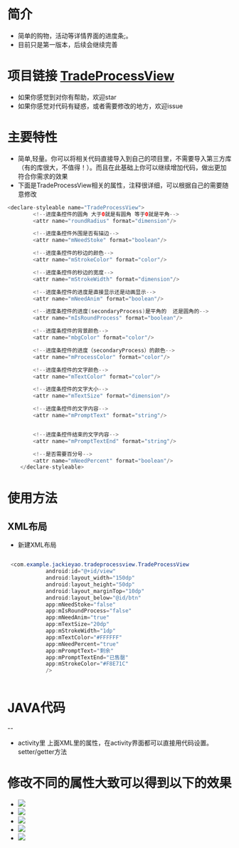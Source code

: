 简介
====
* 简单的购物，活动等详情界面的进度条;。
* 目前只是第一版本，后续会继续完善


项目链接 [TradeProcessView](https://github.com/fems1888/TradeProcessView)
===
* 如果你感觉到对你有帮助，欢迎star
* 如果你感觉对代码有疑惑，或者需要修改的地方，欢迎issue

主要特性
===
* 简单,轻量。你可以将相关代码直接导入到自己的项目里，不需要导入第三方库（有的库很大，不值得！）。而且在此基础上你可以继续增加代码，做出更加符合你需求的效果
* 下面是TradeProcessView相关的属性，注释很详细，可以根据自己的需要随意修改
```java
<declare-styleable name="TradeProcessView">
        <!--进度条控件的圆角 大于0就是有圆角 等于0就是平角-->
        <attr name="roundRadius" format="dimension"/>

        <!--进度条控件外围是否有描边-->
        <attr name="mNeedStoke" format="boolean"/>

        <!--进度条控件的秒边的颜色-->
        <attr name="mStrokeColor" format="color"/>

        <!--进度条控件的秒边的宽度-->
        <attr name="mStrokeWidth" format="dimension"/>

        <!--进度条控件的进度是直接显示还是动画显示-->
        <attr name="mNeedAnim" format="boolean"/>

        <!--进度条控件的进度(secondaryProcess)是平角的  还是圆角的-->
        <attr name="mIsRoundProcess" format="boolean"/>

        <!--进度条控件的背景颜色-->
        <attr name="mbgColor" format="color"/>

        <!--进度条控件的进度（secondaryProcess）的颜色-->
        <attr name="mProcessColor" format="color"/>

        <!--进度条控件的文字颜色-->
        <attr name="mTextColor" format="color"/>

        <!--进度条控件的文字大小-->
        <attr name="mTextSize" format="dimension"/>

        <!--进度条控件的文字内容-->
        <attr name="mPromptText" format="string"/>


        <!--进度条控件结束的文字内容-->
        <attr name="mPromptTextEnd" format="string"/>

        <!--是否需要百分号-->
        <attr name="mNeedPercent" format="boolean"/>
    </declare-styleable>
```
使用方法
 ===
XML布局
--

* 新建XML布局
```Java

 <com.example.jackieyao.tradeprocessview.TradeProcessView
            android:id="@+id/view"
            android:layout_width="150dp"
            android:layout_height="50dp"
            android:layout_marginTop="10dp"
            android:layout_below="@id/btn"
            app:mNeedStoke="false"
            app:mIsRoundProcess="false"
            app:mNeedAnim="true"
            app:mTextSize="20dp"
            app:mStrokeWidth="1dp"
            app:mTextColor="#FFFFFF"
            app:mNeedPercent="true"
            app:mPromptText="剩余"
            app:mPromptTextEnd="已售罄"
            app:mStrokeColor="#F8E71C"
            />
            
```


JAVA代码
=====
--
* activity里
上面XML里的属性，在activity界面都可以直接用代码设置。setter/getter方法

修改不同的属性大致可以得到以下的效果
====
* ![](http://g.recordit.co/qTbaVoUzYK.gif) 
* ![](http://g.recordit.co/xpvvWxdXln.gif) 
* ![](http://g.recordit.co/dO5SZ9POm9.gif) 
* ![](http://g.recordit.co/ySUKBzCJ4h.gif) 
* ![](http://g.recordit.co/0GMJhofB4I.gif) 


   
   






